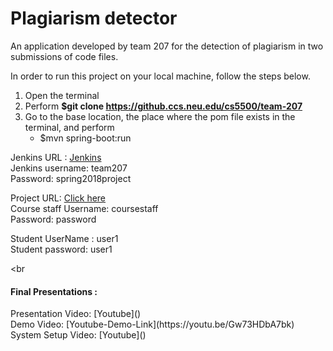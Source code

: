 # Plagiarism detector 

An application developed by team 207 for the detection of plagiarism in two submissions of code files.

In order to run this project on your local machine, follow the steps below.

1. Open the terminal
2. Perform **$git clone https://github.ccs.neu.edu/cs5500/team-207**
3. Go to the base location, the place where the pom file exists in the terminal, and perform
	* $mvn spring-boot:run


Jenkins URL : [Jenkins](http://ec2-18-222-73-94.us-east-2.compute.amazonaws.com:8080/)<br/>
Jenkins username: team207 <br/>
Password: spring2018project

Project URL: [Click here](http://ec2-52-91-227-186.compute-1.amazonaws.com:8080/#/)<br/>
Course staff Username: coursestaff <br/>
Password: password

Student UserName : user1 <br>
Student password: user1

<br
<h4> Final Presentations :</h4>
Presentation Video: [Youtube]()<br/>
Demo Video: [Youtube-Demo-Link](https://youtu.be/Gw73HDbA7bk)<br/>
System Setup Video: [Youtube]()<br/>